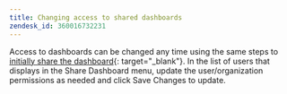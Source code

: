 ```yaml
---
title: Changing access to shared dashboards
zendesk_id: 360016732231
---
```


Access to dashboards can be changed any time using the same steps to [initially share the dashboard](../../data-user/dashboards/share-dashboard-with-users.md){: target="_blank"}. In the list of users that displays in the Share Dashboard menu, update the user/organization permissions as needed and click Save Changes to update.
